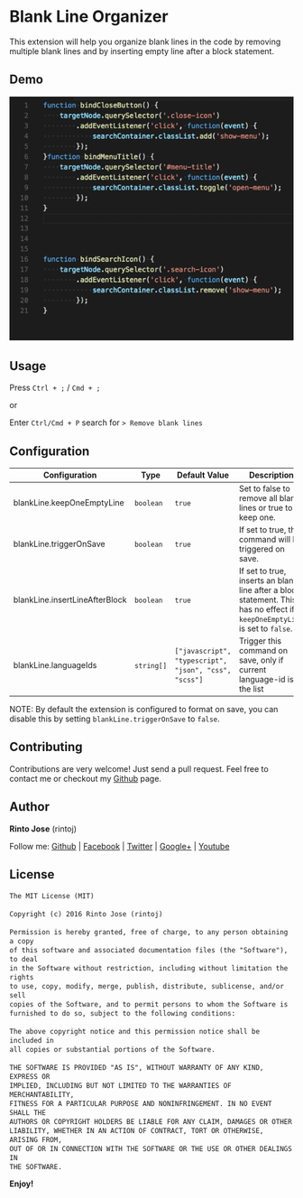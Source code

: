 # Blank Line Organizer

This extension will help you organize blank lines in the code by removing multiple blank lines and by inserting empty line after a block statement.

## Demo

![Demo](./demo/demo.gif)

## Usage

Press `Ctrl + ;` / `Cmd + ;`

or

Enter `Ctrl/Cmd + P` search for `> Remove blank lines`

## Configuration

| Configuration                   | Type      | Default Value | Description
| ------------------------------- | --------- | ------------- | -----------------------------
| blankLine.keepOneEmptyLine      | `boolean` | `true`        | Set to false to remove all blank lines or true to keep one.
| blankLine.triggerOnSave         | `boolean` | `true`        | If set to true, the command will be triggered on save.
| blankLine.insertLineAfterBlock  | `boolean` | `true`        | If set to true, inserts an blank line after a block statement. This has no effect if `keepOneEmptyLine` is set to `false`.
| blankLine.languageIds           | `string[]`| `["javascript", "typescript", "json", "css", "scss"]` | Trigger this command on save, only if current language-id is in the list

NOTE: By default the extension is configured to format on save, you can disable this by setting `blankLine.triggerOnSave` to `false`.

## Contributing

Contributions are very welcome! Just send a pull request. Feel free to contact me or checkout my [Github](https://github.com/rintoj/blank-line-organizer) page.

## Author

**Rinto Jose** (rintoj)

Follow me:
  [Github](https://github.com/rintoj)
| [Facebook](https://www.facebook.com/rinto.jose)
| [Twitter](https://twitter.com/rintoj)
| [Google+](https://plus.google.com/+RintoJoseMankudy)
| [Youtube](https://youtube.com/+RintoJoseMankudy)

## License

```
The MIT License (MIT)

Copyright (c) 2016 Rinto Jose (rintoj)

Permission is hereby granted, free of charge, to any person obtaining a copy
of this software and associated documentation files (the "Software"), to deal
in the Software without restriction, including without limitation the rights
to use, copy, modify, merge, publish, distribute, sublicense, and/or sell
copies of the Software, and to permit persons to whom the Software is
furnished to do so, subject to the following conditions:

The above copyright notice and this permission notice shall be included in
all copies or substantial portions of the Software.

THE SOFTWARE IS PROVIDED "AS IS", WITHOUT WARRANTY OF ANY KIND, EXPRESS OR
IMPLIED, INCLUDING BUT NOT LIMITED TO THE WARRANTIES OF MERCHANTABILITY,
FITNESS FOR A PARTICULAR PURPOSE AND NONINFRINGEMENT. IN NO EVENT SHALL THE
AUTHORS OR COPYRIGHT HOLDERS BE LIABLE FOR ANY CLAIM, DAMAGES OR OTHER
LIABILITY, WHETHER IN AN ACTION OF CONTRACT, TORT OR OTHERWISE, ARISING FROM,
OUT OF OR IN CONNECTION WITH THE SOFTWARE OR THE USE OR OTHER DEALINGS IN
THE SOFTWARE.
```

**Enjoy!**
